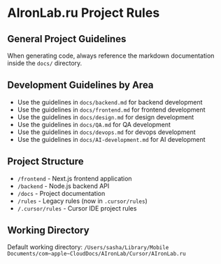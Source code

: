 # AIronLab.ru Project Rules

## General Project Guidelines

When generating code, always reference the markdown documentation inside the `docs/` directory.

## Development Guidelines by Area

- Use the guidelines in `docs/backend.md` for backend development
- Use the guidelines in `docs/frontend.md` for frontend development  
- Use the guidelines in `docs/design.md` for design development
- Use the guidelines in `docs/QA.md` for QA development
- Use the guidelines in `docs/devops.md` for devops development
- Use the guidelines in `docs/AI-development.md` for AI development

## Project Structure

- `/frontend` - Next.js frontend application
- `/backend` - Node.js backend API
- `/docs` - Project documentation
- `/rules` - Legacy rules (now in `.cursor/rules`)
- `/.cursor/rules` - Cursor IDE project rules

## Working Directory

Default working directory: `/Users/sasha/Library/Mobile Documents/com~apple~CloudDocs/AIronLab/Cursor/AIronLab.ru`
